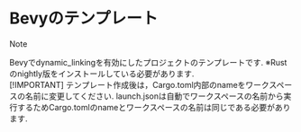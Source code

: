 
# Bevyのテンプレート

> [!NOTE]
> Bevyでdynamic_linkingを有効にしたプロジェクトのテンプレートです.
※Rustのnightly版をインストールしている必要があります.  
> [!IMPORTANT]
> テンプレート作成後は，Cargo.toml内部のnameをワークスペースの名前に変更してください.
launch.jsonは自動でワークスペースの名前から実行するためCargo.tomlのnameとワークスペースの名前は同じである必要があります.
